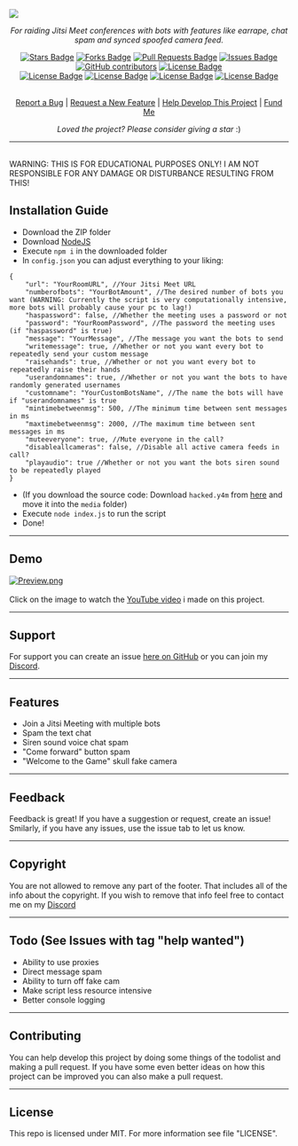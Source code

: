 <img src="https://cdn.discordapp.com/attachments/820416224005586945/886620544122908762/jitsi-meet-raider.png">
<p align="center"><i>For raiding Jitsi Meet conferences with bots with features like earrape, chat spam and synced spoofed camera feed.</i></p>
<div align="center">
  <a href="https://github.com/roo7k1d/jitsi-meet-raider/stargazers"><img src="https://img.shields.io/github/stars/roo7k1d/jitsi-meet-raider?color=yellow" alt="Stars Badge"/></a>
<a href="https://github.com/roo7k1d/jitsi-meet-raider/network/members"><img src="https://img.shields.io/github/forks/roo7k1d/jitsi-meet-raider?color=orange" alt="Forks Badge"/></a>
<a href="https://github.com/roo7k1d/jitsi-meet-raider/pulls"><img src="https://img.shields.io/github/issues-pr/roo7k1d/jitsi-meet-raider" alt="Pull Requests Badge"/></a>
<a href="https://github.com/roo7k1d/jitsi-meet-raider/issues"><img src="https://img.shields.io/github/issues/roo7k1d/jitsi-meet-raider" alt="Issues Badge"/></a>
<a href="https://github.com/roo7k1d/jitsi-meet-raider/graphs/contributors"><img alt="GitHub contributors" src="https://img.shields.io/github/contributors/roo7k1d/jitsi-meet-raider?color=2b9348"></a>
<a href="https://github.com/roo7k1d/jitsi-meet-raider/blob/master/LICENSE"><img src="https://img.shields.io/github/license/roo7k1d/jitsi-meet-raider?color=2b9348" alt="License Badge"/></a>
<br>
<a href="https://github.com/roo7k1d/jitsi-meet-raider/"><img src="https://img.shields.io/github/repo-size/roo7k1d/jitsi-meet-raider?color=important" alt="License Badge"/></a>
<a href="https://github.com/roo7k1d/jitsi-meet-raider/"><img src="https://img.shields.io/tokei/lines/github/roo7k1d/jitsi-meet-raider?color=yellowgreen" alt="License Badge"/></a>
<a href="https://github.com/roo7k1d/jitsi-meet-raider/releases"><img src="https://img.shields.io/github/v/release/roo7k1d/jitsi-meet-raider?color=success" alt="License Badge"/></a>
<a href="https://github.com/roo7k1d/jitsi-meet-raider/commits"><img src="https://img.shields.io/github/last-commit/roo7k1d/jitsi-meet-raider" alt="License Badge"/></a>
</div>
<br>
<p align="center"><a href="https://github.com/roo7k1d/jitsi-meet-raider/issues">Report a Bug</a> | <a href="https://github.com/roo7k1d/jitsi-meet-raider/issues">Request a New Feature</a> | <a href="https://github.com/jitsi-meet-raider/pulls">Help Develop This Project</a> | <a href="https://ko-fi.com/RootK1d">Fund Me</a></p>
<p align="center"><i>Loved the project? Please consider giving a star</i> :)</p>

<hr>
<br>
WARNING: THIS IS FOR EDUCATIONAL PURPOSES ONLY! I AM NOT RESPONSIBLE FOR ANY DAMAGE OR DISTURBANCE RESULTING FROM THIS!
<br>

## Installation Guide
- Download the ZIP folder
- Download [NodeJS](https://nodejs.org/en/download/)
- Execute `npm i` in the downloaded folder
- In `config.json` you can adjust everything to your liking:
```
{
    "url": "YourRoomURL", //Your Jitsi Meet URL
    "numberofbots": "YourBotAmount", //The desired number of bots you want (WARNING: Currently the script is very computationally intensive, more bots will probably cause your pc to lag!)
    "haspassword": false, //Whether the meeting uses a password or not
    "password": "YourRoomPassword", //The password the meeting uses (if "haspassword" is true)
    "message": "YourMessage", //The message you want the bots to send
    "writemessage": true, //Whether or not you want every bot to repeatedly send your custom message
    "raisehands": true, //Whether or not you want every bot to repeatedly raise their hands
    "userandomnames": true, //Whether or not you want the bots to have randomly generated usernames
    "customname": "YourCustomBotsName", //The name the bots will have if "userandomnames" is true
    "mintimebetweenmsg": 500, //The minimum time between sent messages in ms
    "maxtimebetweenmsg": 2000, //The maximum time between sent messages in ms
    "muteeveryone": true, //Mute everyone in the call?
    "disableallcameras": false, //Disable all active camera feeds in call?
    "playaudio": true //Whether or not you want the bots siren sound to be repeatedly played
}
```
- (If you download the source code: Download `hacked.y4m` from [here](https://anonfiles.com/X4z3D0w5u5/hacked_y4m) and move it into the `media` folder)
- Execute `node index.js` to run the script
- Done!

<hr>

## Demo
[![Preview.png](https://cdn.discordapp.com/attachments/820416224005586945/886622989947371651/unknown.png)](https://www.youtube.com/watch?v=HJ_AXiK7gyo)
<br>
<br>
Click on the image to watch the [YouTube video](https://www.youtube.com/watch?v=HJ_AXiK7gyo) i made on this project.

<hr>

## Support
For support you can create an issue [here on GitHub](https://github.com/rootk1d/pad-demo/issues) or you can join my [Discord](https://discord.gg/QQaWvMkFbs).

<hr>

## Features
- Join a Jitsi Meeting with multiple bots
- Spam the text chat
- Siren sound voice chat spam
- "Come forward" button spam
- "Welcome to the Game" skull fake camera

<hr>

## Feedback
Feedback is great! If you have a suggestion or request, create an issue! Smilarly, if you have any issues, use the issue tab to let us know.

<hr>

## Copyright
You are not allowed to remove any part of the footer. That includes all of the info about the copyright. If you wish to remove that info feel free to contact me on my [Discord](https://discord.gg/QQaWvMkFbs)

<hr>

## Todo (See Issues with tag "help wanted")
- Ability to use proxies
- Direct message spam
- Ability to turn off fake cam
- Make script less resource intensive
- Better console logging

<hr>

## Contributing
You can help develop this project by doing some things of the todolist and making a pull request. If you have some even better ideas on how this project can be improved you can also make a pull request.

<hr>

## License
This repo is licensed under MIT. For more information see file "LICENSE".
